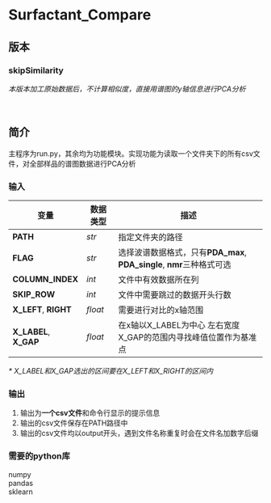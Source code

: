 # Surfactant_Compare

## 版本
### **skipSimilarity**
*本版本加工原始数据后，不计算相似度，直接用谱图的y轴信息进行PCA分析*

<br>

## 简介
主程序为run.py，其余均为功能模块。实现功能为读取一个文件夹下的所有csv文件，对全部样品的谱图数据进行PCA分析
### 输入
变量|数据类型|描述
-|-|-
|**PATH**|*str*|指定文件夹的路径
**FLAG**|*str*|选择波谱数据格式，只有**PDA_max**, **PDA_single**, **nmr**三种格式可选
**COLUMN_INDEX**|*int*|文件中有效数据所在列
**SKIP_ROW**|*int*|文件中需要跳过的数据开头行数
**X_LEFT**, **RIGHT**|*float*|需要进行对比的x轴范围
**X_LABEL**, **X_GAP**|*float*|在x轴以X_LABEL为中心 左右宽度X_GAP的范围内寻找峰值位置作为基准点

*\* X_LABEL和X_GAP选出的区间要在X_LEFT和X_RIGHT的区间内*

### 输出
1. 输出为**一个csv文件**和命令行显示的提示信息
2. 输出的csv文件保存在PATH路径中
3. 输出的csv文件均以output开头，遇到文件名称重复时会在文件名加数字后缀

### 需要的python库
numpy  
pandas  
sklearn